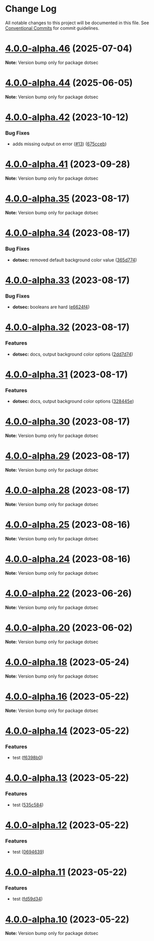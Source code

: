 # Change Log

All notable changes to this project will be documented in this file.
See [Conventional Commits](https://conventionalcommits.org) for commit guidelines.

# [4.0.0-alpha.46](https://github.com/jpwesselink/dotsec/compare/v4.0.0-alpha.45...v4.0.0-alpha.46) (2025-07-04)

**Note:** Version bump only for package dotsec





# [4.0.0-alpha.44](https://github.com/jpwesselink/dotsec/compare/v4.0.0-alpha.43...v4.0.0-alpha.44) (2025-06-05)

**Note:** Version bump only for package dotsec





# [4.0.0-alpha.42](https://github.com/jpwesselink/dotsec/compare/v4.0.0-alpha.41...v4.0.0-alpha.42) (2023-10-12)


### Bug Fixes

* adds missing output on error ([#13](https://github.com/jpwesselink/dotsec/issues/13)) ([675cceb](https://github.com/jpwesselink/dotsec/commit/675cceb7b604b98125203b419cf1fb13abc7a950))





# [4.0.0-alpha.41](https://github.com/jpwesselink/dotsec/compare/v4.0.0-alpha.35...v4.0.0-alpha.41) (2023-09-28)

**Note:** Version bump only for package dotsec





# [4.0.0-alpha.35](https://github.com/jpwesselink/dotsec/compare/v4.0.0-alpha.34...v4.0.0-alpha.35) (2023-08-17)

**Note:** Version bump only for package dotsec





# [4.0.0-alpha.34](https://github.com/jpwesselink/dotsec/compare/v4.0.0-alpha.33...v4.0.0-alpha.34) (2023-08-17)


### Bug Fixes

* **dotsec:** removed default background color value ([365d774](https://github.com/jpwesselink/dotsec/commit/365d77470a5b33509d2c65ab20853c65a758be80))





# [4.0.0-alpha.33](https://github.com/jpwesselink/dotsec/compare/v4.0.0-alpha.32...v4.0.0-alpha.33) (2023-08-17)


### Bug Fixes

* **dotsec:** booleans are hard ([e6624f4](https://github.com/jpwesselink/dotsec/commit/e6624f4f8ea46a2af154fb08903a8e02087f9b8e))





# [4.0.0-alpha.32](https://github.com/jpwesselink/dotsec/compare/v4.0.0-alpha.31...v4.0.0-alpha.32) (2023-08-17)


### Features

* **dotsec:** docs, output background color options ([2dd7d74](https://github.com/jpwesselink/dotsec/commit/2dd7d747ac3cf55165ebc410eaceb584d3978849))





# [4.0.0-alpha.31](https://github.com/jpwesselink/dotsec/compare/v4.0.0-alpha.30...v4.0.0-alpha.31) (2023-08-17)


### Features

* **dotsec:** docs, output background color options ([328445e](https://github.com/jpwesselink/dotsec/commit/328445e7c067a532ab27b3f0667aabd060ba5109))





# [4.0.0-alpha.30](https://github.com/jpwesselink/dotsec/compare/v4.0.0-alpha.29...v4.0.0-alpha.30) (2023-08-17)

**Note:** Version bump only for package dotsec





# [4.0.0-alpha.29](https://github.com/jpwesselink/dotsec/compare/v4.0.0-alpha.28...v4.0.0-alpha.29) (2023-08-17)

**Note:** Version bump only for package dotsec





# [4.0.0-alpha.28](https://github.com/jpwesselink/dotsec/compare/v4.0.0-alpha.27...v4.0.0-alpha.28) (2023-08-17)

**Note:** Version bump only for package dotsec





# [4.0.0-alpha.25](https://github.com/jpwesselink/dotsec/compare/v4.0.0-alpha.24...v4.0.0-alpha.25) (2023-08-16)

**Note:** Version bump only for package dotsec





# [4.0.0-alpha.24](https://github.com/jpwesselink/dotsec/compare/v4.0.0-alpha.23...v4.0.0-alpha.24) (2023-08-16)

**Note:** Version bump only for package dotsec





# [4.0.0-alpha.22](https://github.com/jpwesselink/dotsec/compare/v4.0.0-alpha.21...v4.0.0-alpha.22) (2023-06-26)

**Note:** Version bump only for package dotsec





# [4.0.0-alpha.20](https://github.com/jpwesselink/dotsec/compare/v4.0.0-alpha.19...v4.0.0-alpha.20) (2023-06-02)

**Note:** Version bump only for package dotsec





# [4.0.0-alpha.18](https://github.com/jpwesselink/dotsec/compare/v4.0.0-alpha.17...v4.0.0-alpha.18) (2023-05-24)

**Note:** Version bump only for package dotsec





# [4.0.0-alpha.16](https://github.com/jpwesselink/dotsec/compare/v4.0.0-alpha.15...v4.0.0-alpha.16) (2023-05-22)

**Note:** Version bump only for package dotsec





# [4.0.0-alpha.14](https://github.com/jpwesselink/dotsec/compare/v4.0.0-alpha.13...v4.0.0-alpha.14) (2023-05-22)


### Features

* test ([f6398b0](https://github.com/jpwesselink/dotsec/commit/f6398b0f6a5829be93640421aba28dd73e012df4))





# [4.0.0-alpha.13](https://github.com/jpwesselink/dotsec/compare/v4.0.0-alpha.12...v4.0.0-alpha.13) (2023-05-22)


### Features

* test ([535c584](https://github.com/jpwesselink/dotsec/commit/535c5844c06fda4b8bdd6d359e080f42033ef3a4))





# [4.0.0-alpha.12](https://github.com/jpwesselink/dotsec/compare/v4.0.0-alpha.11...v4.0.0-alpha.12) (2023-05-22)


### Features

* test ([0694639](https://github.com/jpwesselink/dotsec/commit/06946392e67b69f6bf7e29417a29784871f6c0fe))





# [4.0.0-alpha.11](https://github.com/jpwesselink/dotsec/compare/v4.0.0-alpha.10...v4.0.0-alpha.11) (2023-05-22)


### Features

* test ([fd59d34](https://github.com/jpwesselink/dotsec/commit/fd59d34bc06d148557b3a97dfc5869b239b4f08c))





# [4.0.0-alpha.10](https://github.com/jpwesselink/dotsec/compare/v2.0.0-alpha.1...v4.0.0-alpha.10) (2023-05-22)

**Note:** Version bump only for package dotsec
